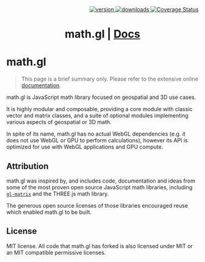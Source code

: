 <p align="right">
  <a href="https://npmjs.org/package/math.gl">
    <img src="https://img.shields.io/npm/v/math.gl.svg?style=flat-square" alt="version" />
  </a>
  <a href="https://npmjs.org/package/math.gl">
    <img src="https://img.shields.io/npm/dm/math.gl.svg?style=flat-square" alt="downloads" />
  </a>
  <a href='https://coveralls.io/github/visgl/math.gl'><img src='https://coveralls.io/repos/visgl/math.gl/badge.svg' alt='Coverage Status' /></a>
</p>

<h1 align="center">math.gl | <a href="https://visgl.github.io/math.gl">Docs</a></h1>

# math.gl

> This page is a brief summary only. Please refer to the extensive online [documentation](https://visgl.github.io/math.gl).

math.gl is JavaScript math library focused on geospatial and 3D use cases. 

It is highly modular and composable, providing a core module with classic vector and matrix classes, and a suite of optional modules implementing various aspects of geospatial or 3D math.

In spite of its name, math.gl has no actual WebGL dependencies (e.g. it does not use WebGL or GPU to perform calculations), however its API is optimized for use with WebGL applications and GPU compute.

## Attribution

math.gl was inspired by, and includes code, documentation and ideas from some of the most proven open source JavaScript math libraries, including [`gl-matrix`](http://glmatrix.net/) and the THREE.js math library. 

The generous open source licenses of those libraries encouraged reuse which enabled math.gl to be built.

## License

MIT license. All code that math.gl has forked is also licensed under MIT or an MIT compatible permissive licenses.

